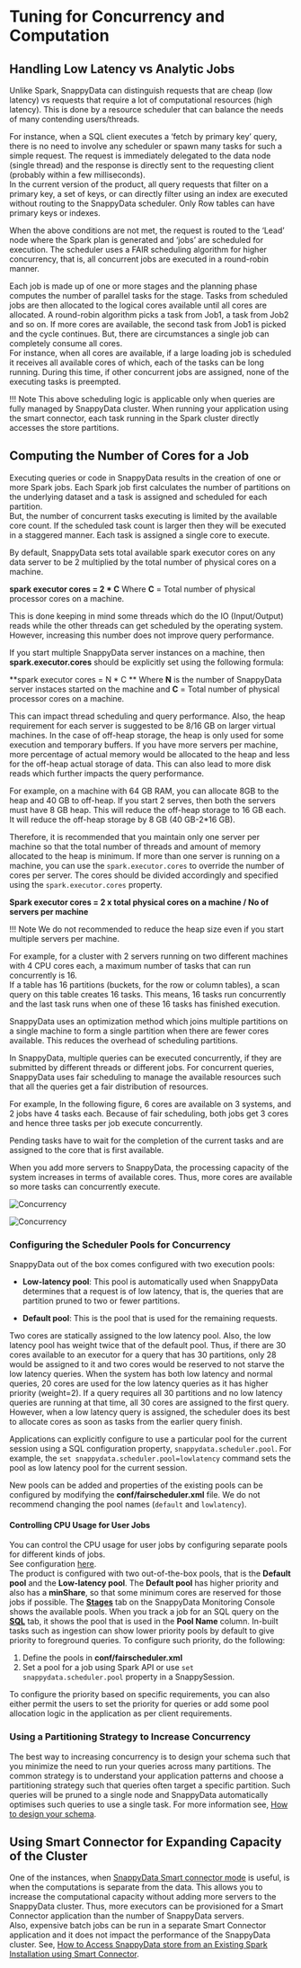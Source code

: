 # Tuning for Concurrency and Computation

## Handling Low Latency vs Analytic Jobs
Unlike Spark, SnappyData can distinguish requests that are cheap (low latency) vs requests that require a lot of computational resources (high latency). This is done by a resource scheduler that can balance the needs of many contending users/threads.

For instance, when a SQL client executes a ‘fetch by primary key’ query, there is no need to involve any scheduler or spawn many tasks for such a simple request. The request is immediately delegated to the data node (single thread) and the response is directly sent to the requesting client (probably within a few milliseconds). </br>
In the current version of the product, all query requests that filter on a primary key, a set of keys, or can directly filter using an index are executed without routing to the SnappyData scheduler. Only Row tables can have primary keys or indexes. 

When the above conditions are not met, the request is routed to the ‘Lead’ node where the Spark plan is generated and ‘jobs’ are scheduled for execution. The scheduler uses a FAIR scheduling algorithm for higher concurrency, that is, all concurrent jobs are executed in a round-robin manner.

Each job is made up of one or more stages and the planning phase computes the number of  parallel tasks for the stage. Tasks from scheduled jobs are then allocated to the logical cores available until all cores are allocated. 
A round-robin algorithm picks a task from Job1, a task from Job2 and so on. If more cores are available, the second task from Job1 is picked and the cycle continues. But, there are circumstances a single job can completely consume all cores.</br>
For instance, when all cores are available, if a large loading job is scheduled it receives all available cores of which, each of the tasks can be long running. During this time, if other concurrent jobs are assigned, none of the executing tasks is preempted.

!!! Note 
	This above scheduling logic is applicable only when queries are fully managed by SnappyData cluster. When running your application using the smart connector, each task running in the Spark cluster directly accesses the store partitions.

## Computing the Number of Cores for a Job

Executing queries or code in SnappyData results in the creation of one or more Spark jobs. Each Spark job first calculates the number of partitions on the underlying dataset and a task is assigned and scheduled for each partition. </br>
But, the number of concurrent tasks executing is limited by the available core count. If the scheduled task count is larger then they will be executed in a staggered manner. Each task is assigned a single core to execute. 

By default, SnappyData sets total available spark executor cores on any data server to be 2 multiplied by the total number of physical cores on a machine. 

**spark executor cores = 2 * C** 
Where **C** = Total number of physical processor cores on a machine.

This is done keeping in mind some threads which do the IO (Input/Output) reads while the other threads can get scheduled by the operating system. However, increasing this number does not improve query performance.

If you start multiple SnappyData server instances on a machine, then **spark.executor.cores** should be explicitly set using the following formula:

**spark executor cores = N * C **
Where **N** is the number of SnappyData server instaces started on the machine and **C** = Total number of physical processor cores on a machine.

This can impact thread scheduling and query performance. Also, the heap requirement for each server is suggested to be 8/16 GB on larger virtual machines. In the case of off-heap storage, the heap is only used for some execution and temporary buffers. If you have more servers per machine, more percentage of actual memory would be allocated to the heap and less for the off-heap actual storage of data. This can also lead to more disk reads which further impacts the query performance.

For example, on a machine with 64 GB RAM, you can allocate 8GB to the heap and 40 GB to off-heap.
If you start 2 serves, then both the servers must have 8 GB heap. This will reduce the off-heap storage to 16 GB each. It will reduce the off-heap storage by 8 GB (40 GB-2*16 GB).

Therefore, it is recommended that you maintain only one server per machine so that the total number of threads and amount of memory allocated to the heap is minimum. If more than one server is running on a machine, you can use the `spark.executor.cores` to override the number of cores per server. The cores should be divided accordingly and specified using the `spark.executor.cores` property.

**Spark executor cores = 2 x total physical cores on a machine / No of servers per machine**

!!! Note
	We do not recommended to reduce the heap size even if you start multiple servers per machine.

For example, for a cluster with 2 servers running on two different machines with 4 CPU cores each, a maximum number of tasks that can run concurrently is 16. </br> 
If a table has 16 partitions (buckets, for the row or column tables), a scan query on this table creates 16 tasks. This means, 16 tasks run concurrently and the last task runs when one of these 16 tasks has finished execution.

SnappyData uses an optimization method which joins multiple partitions on a single machine to form a single partition when there are fewer cores available. This reduces the overhead of scheduling partitions.

In SnappyData, multiple queries can be executed concurrently, if they are submitted by different threads or different jobs. For concurrent queries, SnappyData uses fair scheduling to manage the available resources such that all the queries get a fair distribution of resources.
 
For example, In the following figure, 6 cores are available on 3 systems, and 2 jobs have 4 tasks each. Because of fair scheduling, both jobs get 3 cores and hence three tasks per job execute concurrently.

Pending tasks have to wait for the completion of the current tasks and are assigned to the core that is first available.

When you add more servers to SnappyData, the processing capacity of the system increases in terms of available cores. Thus, more cores are available so more tasks can concurrently execute.

![Concurrency](../Images/core_concurrency.png)


![Concurrency](../Images/core_concurrency.png)

### Configuring the Scheduler Pools for Concurrency
SnappyData out of the box comes configured with two execution pools:

* **Low-latency pool**: This pool is automatically used when SnappyData determines that a request is of low latency, that is, the queries that are partition pruned to two or fewer partitions. </br>

* **Default pool**: This is the pool that is used for the remaining requests.

Two cores are statically assigned to the low latency pool. Also, the low latency pool has weight twice that of the default pool. Thus, if there are 30 cores available to an executor for a query that has 30 partitions, only 28 would be assigned to it and two cores would be reserved to not starve the low latency queries. When the system has both low latency and normal queries, 20 cores are used for the low latency queries as it has higher priority (weight=2).
If a query requires all 30 partitions and no low latency queries are running at that time, all 30 cores are assigned to the first query. However, when a low latency query is assigned, the scheduler does its best to allocate cores as soon as tasks from the earlier query finish.
</br>

Applications can explicitly configure to use a particular pool for the current session using a SQL configuration property, `snappydata.scheduler.pool`. For example, the `set snappydata.scheduler.pool=lowlatency` command sets the pool as low latency pool for the current session. 

New pools can be added and properties of the existing pools can be configured by modifying the **conf/fairscheduler.xml** file. We do not recommend changing the pool names (`default` and `lowlatency`).

#### Controlling CPU Usage for User Jobs

You can control the CPU usage for user jobs by configuring separate pools for different kinds of jobs. </br> See configuration [here](https://spark.apache.org/docs/2.1.1/job-scheduling.html#configuring-pool-properties). </br>
The product is configured with two out-of-the-box pools, that is the **Default pool** and the **Low-latency pool**. The **Default pool** has higher priority and also has a **minShare**, so that some minimum cores are reserved for those jobs if possible. 
The [**Stages**](/monitoring/monitoring.md#stages) tab on the SnappyData Monitoring Console shows the available pools.  When you track a job for an SQL query on the [**SQL**](/monitoring/monitoring.md#sql) tab, it shows the pool that is used in the **Pool Name** column. In-built tasks such as ingestion can show lower priority pools by default to give priority to foreground queries. To configure such priority, do the following: 

1.	Define the pools in **conf/fairscheduler.xml** 
2.	Set a pool for a job using Spark API  or use `set snappydata.scheduler.pool` property in a SnappySession.

To configure the priority based on specific requirements, you can also either permit the users to set the priority for queries or add some pool allocation logic in the application as per client requirements.

### Using a Partitioning Strategy to Increase Concurrency

The best way to increasing concurrency is to design your schema such that you minimize the need to run your queries across many partitions. The common strategy is to understand your application patterns and choose a partitioning strategy such that queries often target a specific partition. Such queries will be pruned to a single node and SnappyData automatically optimises such queries to use a single task. 
For more information see, [How to design your schema](design_schema.md).

## Using Smart Connector for Expanding Capacity of the Cluster

One of the instances, when [SnappyData Smart connector mode](../affinity_modes/connector_mode.md) is useful, is when the computations is separate from the data. This allows  you to increase the computational capacity without adding more servers to the SnappyData cluster. Thus, more executors can be provisioned for a Smart Connector application than the number of SnappyData servers. 
<br>Also, expensive batch jobs can be run in a separate Smart Connector application and it does not impact the performance of the SnappyData cluster. See, [How to Access SnappyData store from an Existing Spark Installation using Smart Connector](../howto/spark_installation_using_smart_connector.md).



